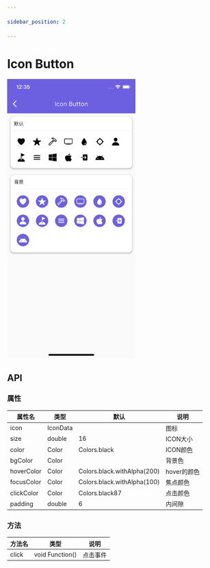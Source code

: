 ```yaml
---
 
sidebar_position: 2

---
```


# Icon Button

<img src="static/icon_button.png" width="300" alt="Icon Button" />

## API

### 属性

| 属性名 | 类型| 默认 | 说明|
| ------  | ---- | --- | --- |
| icon | IconData | | 图标 |
| size | double | 16 | ICON大小 |
| color | Color | Colors.black | ICON颜色 |
| bgColor | Color |  | 背景色 |
| hoverColor | Color | Colors.black.withAlpha(200) | hover的颜色 |
| focusColor | Color | Colors.black.withAlpha(100) | 焦点颜色 |
| clickColor | Color | Colors.black87 | 点击颜色 |
| padding | double | 6 | 内间隙 |

### 方法

| 方法名 | 类型 | 说明 |
| ------| --- | ---- |
| click | void Function() | 点击事件 |
